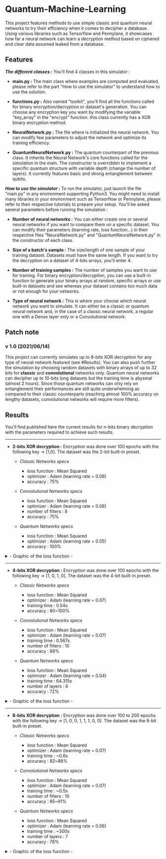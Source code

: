 # Quantum-Machine-Learning

  This project features methods to use simple classic and quantum neural networks to try their efficiency when it comes to decipher a database. Using various libraries such as Tensorflow and Pennylane, it showcases how far a neural network can learn a decryption method based on ciphered and clear data assumed leaked from a database.

## Features

___The different classes :___ You'll find 4 classes in this simulator :
  * __main.py :__ The main class where examples are computed and evaluated, please refer to the part "How to use the simulator" to understand how to use the solution.

  * __functions.py :__ Also named "toolkit", you'll find all the functions called for binary encryption/decryption or dataset's generation. You can choose any encryption key you want by modifying the variable "key_array" in the "encrypt" function. this class currently has a XOR binary encryption method.

  * __NeuralNetwork.py :__ The file where is initialized the neural network. You can modify few parameters to adjust the network and optimize its training efficiency.

  * __QuantumNeuralNetwork.py :__ The quantum counterpart of the previous class. It inherits the Neural Network's core functions called for the simulation in the main. The constructor is overridden to implement a specific quantum structure with variable depth (change the number of layers). It currently features basic and strong entanglement between qubits.

___How to use the simulator :___ To run the simulator, just launch the file "main.py" in any environment supporting Python3. You might need to install many libraries in your environment such as Tensorflow or Pennylane, please refer to their respective tutorials to prepare your setup. You'll be asked several parameters before running the simulation :
  * __Number of neural networks :__ You can either create one or several neural networks if you want to compare them on a specific dataset. You can modify their parameters (learning rate, loss function...) in their respective files "NeuralNetwork.py" and "QuantumNeuralNetwork.py" in the constructor of each class.

  * __Size of a batch's sample :__ The size/length of one sample of your training dataset. Datasets must have the same length. If you want to try the decryption on a dataset of 4-bits arrays, you'll enter 4.

  * __Number of training samples :__ The number of samples you want to use for training. For binary encryption/decryption, you can use a built-in function to generate your binary arrays at random, specific arrays or use built-in datasets and see whereas your dataset contains too much data or not enough for your networks.

  * __Type of neural network :__ This is where your choose which neural network you want to simulate. It can either be a classic or quantum neural network and, in the case of a classic neural network, a regular one with a Dense layer only or a Convolutional network.

## Patch note

### v 1.0 (2021/06/14)

This project can currently simulates up to 8-bits XOR decryption for any type of neural network featured (see #Results). You can also push further the simulation by choosing random datasets with binary arrays of up to 32 bits for **classic** and **convolutional** networks only. Quantum neural networks can decipher up to 10-bits long datasets but the training time is abysmal (almost 2 hours). Since those quantum networks can only rely on entanglement their performances are still quite underwhelming as compared to their classic counterparts (reaching almost 100% accuracy on lengthy datasets, convolutional networks will require more filters).

## Results


You'll find published here the current results for n-bits binary decryption with the parameters required to achieve such results.

---

  * __2-bits XOR decryption :__ Encryption was done over 100 epochs with the following key -> [1,0]. The dataset was the 2-bit built-in preset.
     * _Classic Networks specs_
         * loss function : Mean Squared
         * optimizer : Adam (learning rate = 0.08)
         * accuracy : 75%

     * _Convolutional Networks specs_
         * loss function : Mean Squared
         * optimizer : Adam (learning rate = 0.08)
         * number of filters : 8
         * accuracy : 75%

     * _Quantum Networks specs_
         * loss function : Mean Squared
         * optimizer : Adam (learning rate = 0.05)
         * accuracy : 100%
<details>
  <summary> - Graphic of the loss function -</summary>
<img src="https://user-images.githubusercontent.com/72410925/121705960-7681e080-cad5-11eb-8ea8-2473997f1b99.png">
</details>

---
  * __4-bits XOR decryption :__ Encryption was done over 100 epochs with the following key -> [1, 0, 1, 0]. The dataset was the 4-bit built-in preset.

     * _Classic Networks specs_
         * loss function : Mean Squared
         * optimizer : Adam (learning rate = 0.07)
         * training time : 0.54s
         * accuracy : 80~100%

     * _Convolutional Networks specs_
         * loss function : Mean Squared
         * optimizer : Adam (learning rate = 0.07)
         * training time : 0.567s
         * number of filters : 10
         * accuracy : 88%

     * _Quantum Networks specs_
         * loss function : Mean Squared
         * optimizer : Adam (learning rate = 0.04)
         * training time : 64.315s
         * number of layers : 6
         * accuracy : 72%

<details>
  <summary> - Graphic of the loss function -</summary>
<img src="https://user-images.githubusercontent.com/72410925/121704259-de372c00-cad3-11eb-8bde-00c57192057f.png">
</details>

---
  * __8-bits XOR decryption :__ Encryption was done over 100 to 200 epochs with the following key -> [1, 0, 0, 1, 1, 1, 0, 0]. The dataset was the 8-bit built-in preset.
     * _Classic Networks specs_
         * loss function : Mean Squared
         * optimizer : Adam (learning rate = 0.07)
         * training time : ~0.6s
         * accuracy : 82~88%

     * _Convolutional Networks specs_
         * loss function : Mean Squared
         * optimizer : Adam (learning rate = 0.07)
         * training time : ~0.5s
         * number of filters : 10
         * accuracy : 85~91%

     * _Quantum Networks specs_
         * loss function : Mean Squared
         * optimizer : Adam (learning rate = 0.06)
         * training time : ~300s
         * number of layers : 7
         * accuracy : 78%

<details>
  <summary> - Graphic of the loss function -</summary>
<img src="https://user-images.githubusercontent.com/72410925/121707141-9239b680-cad6-11eb-8302-6ff5ab7cfc77.png">
</details>


